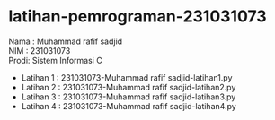 # latihan-pemrograman-231031073
<div> Nama : Muhammad rafif sadjid </div>
<div> NIM  : 231031073</div>
<div> Prodi: Sistem Informasi C</div>

* Latihan 1 : 231031073-Muhammad rafif sadjid-latihan1.py
* Latihan 2 : 231031073-Muhammad rafif sadjid-latihan2.py
* Latihan 3 : 231031073-Muhammad rafif sadjid-latihan3.py
* Latihan 4 : 231031073-Muhammad rafif sadjid-latihan4.py

